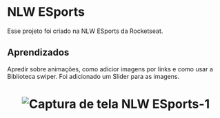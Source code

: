 
# NLW ESports
Esse projeto foi criado na NLW ESports  da Rocketseat.

## Aprendizados

Apredir sobre animações, como adicior imagens por links e como usar a Biblioteca swiper.
Foi adicionado um Slider para as imagens.
 
 <h1 align="center">
  
 ![Captura de tela NLW ESports-1](https://user-images.githubusercontent.com/82782692/191971220-943fa806-c6fa-4bf9-960d-5991eb64e792.png)
